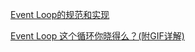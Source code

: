 [Event Loop的规范和实现](uhttps://zhuanlan.zhihu.com/p/33087629rl)


[Event Loop 这个循环你晓得么？(附GIF详解)](https://zhuanlan.zhihu.com/p/41543963)

